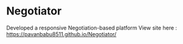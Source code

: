 # Negotiator
Developed a responsive Negotiation-based platform
View site here : https://pavanbabu8511.github.io/Negotiator/
